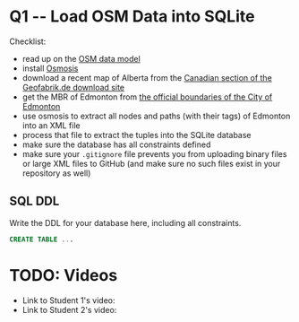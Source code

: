 # Q1 -- Load OSM Data into SQLite

Checklist:
* read up on the [OSM data model](http://wiki.openstreetmap.org/wiki/Elements) 
* install [Osmosis](http://wiki.openstreetmap.org/wiki/Osmosis)
* download a recent map of Alberta from the [Canadian section of the Geofabrik.de download site](https://download.geofabrik.de/north-america/canada.html)
* get the MBR of Edmonton from [the official boundaries of the City of Edmonton](https://data.edmonton.ca/Administrative/City-of-Edmonton-Corporate-Boundary/m45c-6may)
* use osmosis to extract all nodes and paths (with their tags) of Edmonton into an XML file
* process that file to extract the tuples into the SQLite database
* make sure the database has all constraints defined
* make sure your `.gitignore` file prevents you from uploading binary files or large XML files to GitHub (and make sure no such files exist in your repository as well)



## SQL DDL 

Write the DDL for your database here, including all constraints. 

```SQL
CREATE TABLE ... 
```


# TODO: Videos

* Link to Student 1's video: 
* Link to Student 2's video: 